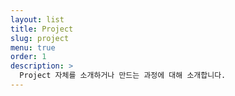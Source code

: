 ```yaml
---
layout: list
title: Project
slug: project
menu: true
order: 1
description: >
  Project 자체를 소개하거나 만드는 과정에 대해 소개합니다.
---
```


